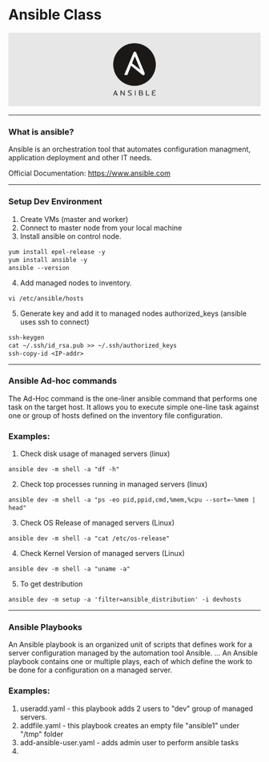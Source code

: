 # Ansible Class
![Ansible](/images/Ansible-Logo-720x210.png)

___

 ### What is ansible?

Ansible is an orchestration tool that automates configuration managment, application deployment and other IT needs.

Official Documentation: https://www.ansible.com

___

 ### Setup Dev Environment
 1. Create VMs (master and worker)
 2. Connect to master node from your local machine
 3. Install ansible on control node.
 ```
 yum install epel-release -y
 yum install ansible -y
 ansible --version
 ```
 4. Add managed nodes to inventory.
 ```
 vi /etc/ansible/hosts
 ```
 5. Generate key and add it to managed nodes authorized_keys (ansible uses ssh to connect)
 ```
 ssh-keygen
 cat ~/.ssh/id_rsa.pub >> ~/.ssh/authorized_keys
 ssh-copy-id <IP-addr>
 ```
___
 ### Ansible Ad-hoc commands
The Ad-Hoc command is the one-liner ansible command that performs one task on the target host. It allows you to execute simple one-line task against one or group of hosts defined on the inventory file configuration.




 ### Examples:
1. Check disk usage of managed servers (linux)
```
ansible dev -m shell -a "df -h"
```
2. Check top processes running in managed servers (linux)
```
ansible dev -m shell -a "ps -eo pid,ppid,cmd,%mem,%cpu --sort=-%mem | head"
```
3. Check OS Release of managed servers (Linux)
```
ansible dev -m shell -a "cat /etc/os-release"
```
4. Check Kernel Version of managed servers (Linux)
```
ansible dev -m shell -a "uname -a"
```
5. To get destribution
```
ansible dev -m setup -a 'filter=ansible_distribution' -i devhosts
```

---
 ### Ansible Playbooks
 
 An Ansible playbook is an organized unit of scripts that defines work for a server configuration managed by the automation tool Ansible. ... An Ansible playbook contains one or multiple plays, each of which define the work to be done for a configuration on a managed server.



 ### Examples:

 1. useradd.yaml - this playbook adds 2 users to "dev" group of managed servers.
 2. addfile.yaml - this playbook creates an empty file "ansible1" under "/tmp" folder
 3. add-ansible-user.yaml - adds admin user to perform ansible tasks
 4. 
 

